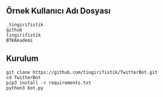 <h2>Örnek Kullanıcı Adı Dosyası</h2>

```
_tingirifistik
github
tingirifistik
BTKAkademi
```

<h2>Kurulum</h2>

```
git clone https://github.com/tingirifistik/TwitterBot.git
cd TwitterBot
pip3 install -r requirements.txt
python3 bot.py
```
